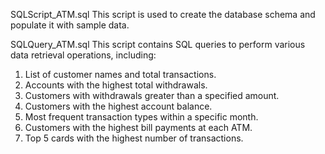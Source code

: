 SQLScript_ATM.sql
This script is used to create the database schema and populate it with sample data.

SQLQuery_ATM.sql
This script contains SQL queries to perform various data retrieval operations, including:
1. List of customer names and total transactions.
2. Accounts with the highest total withdrawals.
3. Customers with withdrawals greater than a specified amount.
4. Customers with the highest account balance.
5. Most frequent transaction types within a specific month.
6. Customers with the highest bill payments at each ATM.
7. Top 5 cards with the highest number of transactions.
